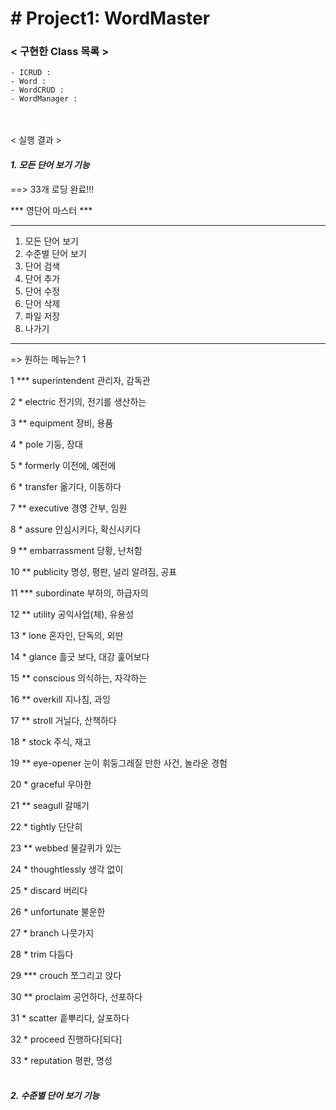 # **# Project1: WordMaster**

### < 구현한 Class 목록 >

    - ICRUD :
    - Word :
    - WordCRUD :
    - WordManager :
<br/> <br/>
< 실행 결과 >

#### _1. 모든 단어 보기 기능_

==> 33개 로딩 완료!!!

*** 영단어 마스터 ***
***********************
1. 모든 단어 보기
2. 수준별 단어 보기
3. 단어 검색
4. 단어 추가
5. 단어 수정
6. 단어 삭제
7. 파일 저장
0. 나가기
***********************

=> 원하는 메뉴는? 1

1 *** superintendent  관리자, 감독관

2 *         electric  전기의, 전기를 생산하는

3 **       equipment  장비, 용품

4 *             pole  기둥, 장대

5 *         formerly  이전에, 예전에

6 *         transfer  옮기다, 이동하다

7 **       executive  경영 간부, 임원

8 *           assure  안심시키다, 확신시키다

9 **   embarrassment  당황, 난처함

10 **       publicity  명성, 평판, 널리 알려짐, 공표

11 ***    subordinate  부하의, 하급자의

12 **         utility  공익사업(체), 유용성

13 *             lone  혼자인, 단독의, 외딴

14 *           glance  흘긋 보다, 대강 훑어보다

15 **       conscious  의식하는, 자각하는

16 **        overkill  지나침, 과잉

17 **          stroll  거닐다, 산책하다

18 *            stock  주식, 재고

19 **      eye-opener  눈이 휘둥그레질 만한 사건, 놀라운 경험

20 *         graceful  우아한

21 **         seagull  갈매기

22 *          tightly  단단히

23 **          webbed  물갈퀴가 있는

24 *    thoughtlessly  생각 없이

25 *          discard  버리다

26 *      unfortunate  불운한

27 *           branch  나뭇가지

28 *             trim  다듬다

29 ***         crouch  쪼그리고 앉다

30 **        proclaim  공언하다, 선포하다

31 *          scatter  흩뿌리다, 살포하다

32 *          proceed  진행하다[되다]

33 *       reputation  평판, 명성
<br/><br/>
#### _2. 수준별 단어 보기 기능_
